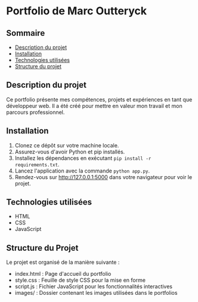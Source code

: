 # Portfolio de Marc Outteryck

## Sommaire

- [Description du projet](#description-du-projet)
- [Installation](#installation)
- [Technologies utilisées](#technologies-utilisées)
- [Structure du projet](#structure-du-projet)

## Description du projet

Ce portfolio présente mes compétences, projets et expériences en tant que développeur web. Il a été créé pour mettre en valeur mon travail et mon parcours professionnel.

## Installation

1. Clonez ce dépôt sur votre machine locale.
2. Assurez-vous d'avoir Python et pip installés.
3. Installez les dépendances en exécutant `pip install -r requirements.txt`.
4. Lancez l'application avec la commande `python app.py`.
5. Rendez-vous sur http://127.0.0.1:5000 dans votre navigateur pour voir le projet.

## Technologies utilisées

- HTML
- CSS
- JavaScript

## Structure du Projet

Le projet est organisé de la manière suivante :

- index.html : Page d'accueil du portfolio
- style.css : Feuille de style CSS pour la mise en forme
- script.js : Fichier JavaScript pour les fonctionnalités interactives
- images/ : Dossier contenant les images utilisées dans le portfolios
